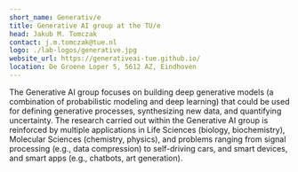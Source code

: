 ```yaml
---
short_name: Generativ/e
title: Generative AI group at the TU/e
head: Jakub M. Tomczak
contact: j.m.tomczak@tue.nl
logo: ./lab-logos/generative.jpg
website_url: https://generativeai-tue.github.io/
location: De Groene Loper 5, 5612 AZ, Eindhoven
---
```


The Generative AI group focuses on building deep generative models (a combination of probabilistic modeling and deep learning) that could be used for defining generative processes, synthesizing new data, and quantifying uncertainty. The research carried out within the Generative AI group is reinforced by multiple applications in Life Sciences (biology, biochemistry), Molecular Sciences (chemistry, physics), and problems ranging from signal processing (e.g., data compression) to self-driving cars, and smart devices, and smart apps (e.g., chatbots, art generation).

